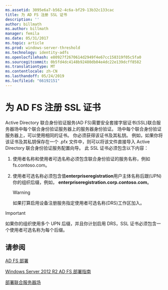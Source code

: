 ```yaml
---
ms.assetid: 3095e6a7-b562-4c6a-bf29-13b32c133cac
title: 为 AD FS 注册 SSL 证书
description: ''
author: billmath
ms.author: billmath
manager: femila
ms.date: 05/31/2017
ms.topic: article
ms.prod: windows-server-threshold
ms.technology: identity-adfs
ms.openlocfilehash: e80927f2670614d2949f4e67cc158319f05c5fa0
ms.sourcegitcommit: 0b5fd4dc4148b92480db04e4dc22e139dcff8582
ms.translationtype: MT
ms.contentlocale: zh-CN
ms.lasthandoff: 05/24/2019
ms.locfileid: "66192151"
---
```

# <a name="enroll-an-ssl-certificate-for-ad-fs"></a>为 AD FS 注册 SSL 证书

Active Directory 联合身份验证服务\(AD FS\)需要安全套接字层证书\(SSL\)联合服务器场中每个联合身份验证服务器上的服务器身份验证。 场中每个联合身份验证服务器上，可以使用相同的证书。 你必须获得该证书及其私钥。 例如，如果你将该证书及其私钥保存在一个 .pfx 文件中，则可以将该文件直接导入 Active Directory 联合身份验证服务配置向导。 此 SSL 证书必须包含以下内容：  
  
1.  使用者名称和使用者可选名称必须包含联合身份验证的服务名称，例如 fs.contoso.com。  
  
2.  使用者可选名称必须包含值**enterpriseregistration**用户主体名称后跟\(UPN\)你的组织后缀，例如， **enterpriseregistration.corp.contoso.com**。  
  
    > [!WARNING]  
    > 如果打算启用设备注册服务指定使用者可选名称\(DRS\)工作区加入。  
  
> [!IMPORTANT]  
> 如果你的组织使用多个 UPN 后缀，并且你计划启用 DRS，SSL 证书必须包含一个使用者可选名称为每个后缀。  
  
## <a name="see-also"></a>请参阅
[AD FS 部署](../../ad-fs/AD-FS-Deployment.md)  

[Windows Server 2012 R2 AD FS 部署指南](../../ad-fs/deployment/Windows-Server-2012-R2-AD-FS-Deployment-Guide.md)  
 
[部署联合服务器场](../../ad-fs/deployment/Deploying-a-Federation-Server-Farm.md)  
  
  


